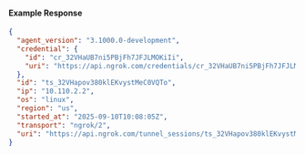 <!-- Code generated for API Clients. DO NOT EDIT. -->

#### Example Response

```json
{
  "agent_version": "3.1000.0-development",
  "credential": {
    "id": "cr_32VHaUB7ni5PBjFh7JFJLMOKiIi",
    "uri": "https://api.ngrok.com/credentials/cr_32VHaUB7ni5PBjFh7JFJLMOKiIi"
  },
  "id": "ts_32VHapov380klEKvystMeC0VQTo",
  "ip": "10.110.2.2",
  "os": "linux",
  "region": "us",
  "started_at": "2025-09-10T10:08:05Z",
  "transport": "ngrok/2",
  "uri": "https://api.ngrok.com/tunnel_sessions/ts_32VHapov380klEKvystMeC0VQTo"
}
```
